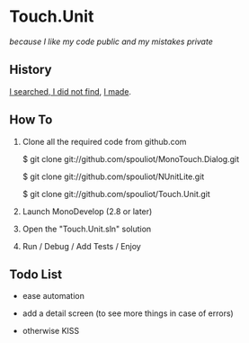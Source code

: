 # Touch.Unit

<div align="centre"><i>because I like my code public and my mistakes private</i></div>


## History

[I searched, I did not find](http://stackoverflow.com/q/7065071/220643), [I made](http://spouliot.wordpress.com/2011/09/28/unit-testing-and-monotouch/).


## How To

1. Clone all the required code from github.com

	$ git clone git://github.com/spouliot/MonoTouch.Dialog.git

	$ git clone git://github.com/spouliot/NUnitLite.git

	$ git clone git://github.com/spouliot/Touch.Unit.git

2. Launch MonoDevelop (2.8 or later)

3. Open the "Touch.Unit.sln" solution

4. Run / Debug / Add Tests / Enjoy


## Todo List

* ease automation

* add a detail screen (to see more things in case of errors)

* otherwise KISS

